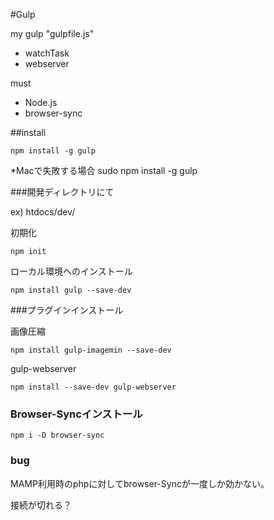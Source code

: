 #Gulp

my gulp "gulpfile.js"

* watchTask
* webserver

must 

* Node.js
* browser-sync

##install

`npm install -g gulp`

*Macで失敗する場合 sudo npm install -g gulp

###開発ディレクトリにて

ex) htdocs/dev/

初期化

`npm init`

ローカル環境へのインストール

`npm install gulp --save-dev`

###プラグインインストール

画像圧縮

`npm install gulp-imagemin --save-dev`

gulp-webserver

`npm install --save-dev gulp-webserver`

### Browser-Syncインストール

`npm i -D browser-sync`


### bug

MAMP利用時のphpに対してbrowser-Syncが一度しか効かない。

接続が切れる？





 